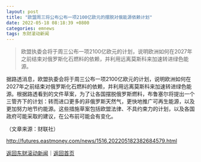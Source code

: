 ```yaml
---
layout: post
title: "欧盟周三将公布公布一项2100亿欧元的摆脱对俄能源依赖计划"
date: 2022-05-18 08:18:39 +0800
categories: emnews
tags: 东财滚动新闻
---
```

> 欧盟执委会将于周三公布一项2100亿欧元的计划，说明欧洲如何在2027年之前结束对俄罗斯化石燃料的依赖，并利用远离莫斯科来加速转进绿色能源。

<p>据<span>路透消息，</span>欧盟执委会将于周三公布一项2100亿欧元的计划，说明欧洲如何在2027年之前结束对俄罗斯化石燃料的依赖，并利用远离莫斯科来加速转进绿色能源。根据路透看到的文件草案，为了让各国摆脱俄罗斯燃料，布鲁塞尔将提出一个三管齐下的计划：转而进口更多的非俄罗斯天然气，更快地推广可再生能源，以及更加努力地节约能源。这些措施草案包括欧盟法律、不具约束力的计划，以及各国政府可能采取的建议，在公布前可能会有变化。</p><p class="em_media">（文章来源：财联社）</p>

<http://futures.eastmoney.com/news/1516,202205182382684579.html>

[返回东财滚动新闻](//finews.withounder.com/emnews/)｜[返回首页](//finews.withounder.com/)